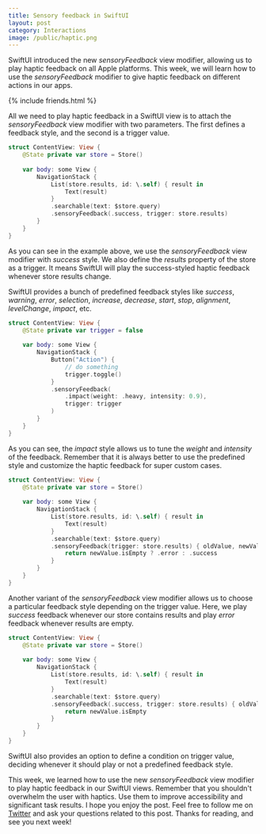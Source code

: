 ```yaml
---
title: Sensory feedback in SwiftUI
layout: post
category: Interactions
image: /public/haptic.png
---
```


SwiftUI introduced the new *sensoryFeedback* view modifier, allowing us to play haptic feedback on all Apple platforms. This week, we will learn how to use the *sensoryFeedback* modifier to give haptic feedback on different actions in our apps.

{% include friends.html %}

All we need to play haptic feedback in a SwiftUI view is to attach the *sensoryFeedback* view modifier with two parameters. The first defines a feedback style, and the second is a trigger value.

```swift
struct ContentView: View {
    @State private var store = Store()
    
    var body: some View {
        NavigationStack {
            List(store.results, id: \.self) { result in
                Text(result)
            }
            .searchable(text: $store.query)
            .sensoryFeedback(.success, trigger: store.results)
        }
    }
}
```

As you can see in the example above, we use the *sensoryFeedback* view modifier with *success* style. We also define the *results* property of the store as a trigger. It means SwiftUI will play the success-styled haptic feedback whenever store results change.

SwiftUI provides a bunch of predefined feedback styles like *success*, *warning*, *error*, *selection*, *increase*, *decrease*, *start*, *stop*, *alignment*, *levelChange*, *impact*, etc.

```swift
struct ContentView: View {
    @State private var trigger = false
    
    var body: some View {
        NavigationStack {
            Button("Action") {
                // do something
                trigger.toggle()
            }
            .sensoryFeedback(
                .impact(weight: .heavy, intensity: 0.9),
                trigger: trigger
            )
        }
    }
}
```

As you can see, the *impact* style allows us to tune the *weight* and *intensity* of the feedback. Remember that it is always better to use the predefined style and customize the haptic feedback for super custom cases.

```swift
struct ContentView: View {
    @State private var store = Store()
    
    var body: some View {
        NavigationStack {
            List(store.results, id: \.self) { result in
                Text(result)
            }
            .searchable(text: $store.query)
            .sensoryFeedback(trigger: store.results) { oldValue, newValue in
                return newValue.isEmpty ? .error : .success
            }
        }
    }
}
```

Another variant of the *sensoryFeedback* view modifier allows us to choose a particular feedback style depending on the trigger value. Here, we play *success* feedback whenever our store contains results and play *error* feedback whenever results are empty.

```swift
struct ContentView: View {
    @State private var store = Store()
    
    var body: some View {
        NavigationStack {
            List(store.results, id: \.self) { result in
                Text(result)
            }
            .searchable(text: $store.query)
            .sensoryFeedback(.success, trigger: store.results) { oldValue, newValue in
                return newValue.isEmpty
            }
        }
    }
}
```

SwiftUI also provides an option to define a condition on trigger value, deciding whenever it should play or not a predefined feedback style.

This week, we learned how to use the new *sensoryFeedback* view modifier to play haptic feedback in our SwiftUI views. Remember that you shouldn't overwhelm the user with haptics. Use them to improve accessibility and significant task results. I hope you enjoy the post. Feel free to follow me on [Twitter](https://twitter.com/mecid) and ask your questions related to this post. Thanks for reading, and see you next week!

